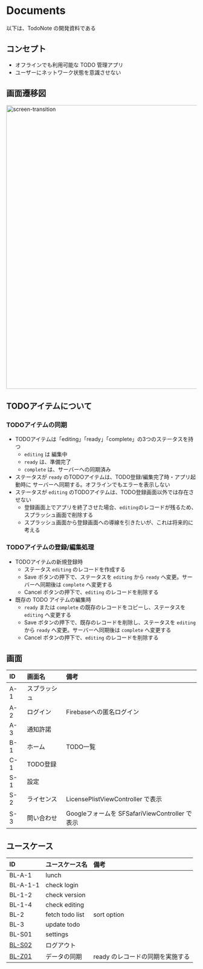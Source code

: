 # Documents

以下は、TodoNote の開発資料である

## コンセプト

* オフラインでも利用可能な TODO 管理アプリ
* ユーザーにネットワーク状態を意識させない

## 画面遷移図

<img width="749" alt="screen-transition" src="https://github.com/CH3COOH/todonote-ios/assets/137952/dbdc0ac1-96f2-4873-ade5-7f9c9cbc7da1">

## TODOアイテムについて

### TODOアイテムの同期

* TODOアイテムは「editing」「ready」「complete」の3つのステータスを持つ
    * `editing` は 編集中
    * `ready` は、準備完了
    * `complete` は、サーバーへの同期済み
* ステータスが `ready` のTODOアイテムは、TODO登録/編集完了時・アプリ起動時に サーバーへ同期する。オフラインでもエラーを表示しない
* ステータスが `editing` のTODOアイテムは、TODO登録画面以外では存在させない
    * 登録画面上でアプリを終了させた場合、`editing`のレコードが残るため、スプラッシュ画面で削除する
    * スプラッシュ画面から登録画面への導線を引きたいが、これは将来的に考える

### TODOアイテムの登録/編集処理

* TODOアイテムの新規登録時
    * ステータス `editing` のレコードを作成する
    * Save ボタンの押下で、ステータスを `editing` から `ready` へ変更。サーバーへ同期後は `complete` へ変更する
    * Cancel ボタンの押下で、`editing` のレコードを削除する
* 既存の TODO アイテムの編集時
    * `ready` または `complete` の既存のレコードをコピーし、ステータスを `editing` へ変更する
    * Save ボタンの押下で、既存のレコードを削除し、ステータスを `editing` から `ready` へ変更。サーバーへ同期後は `complete` へ変更する
    * Cancel ボタンの押下で、`editing` のレコードを削除する

## 画面

| ID   | 画面名 | 備考 |
|:-----|:-----|:-----|
| A-1  | スプラッシュ | |
| A-2  | ログイン  | Firebaseへの匿名ログイン |
| A-3  | 通知許諾  | |
| B-1  | ホーム    | TODO一覧 |
| C-1  | TODO登録  | |
| S-1  | 設定  | |
| S-2  | ライセンス  | LicensePlistViewController で表示 |
| S-3  | 問い合わせ  | Googleフォームを SFSafariViewController で表示 |

## ユースケース

| ID   | ユースケース名 | 備考 |
|:-----|:-----|:-----|
| BL-A-1  | lunch  | |
| BL-A-1-1  | check login  | |
| BL-1-2  | check version | |
| BL-1-4  | check editing  | |
| BL-2  | fetch todo list  | sort option |
| BL-3  | update todo  | |
| BL-S01  | settings  | |
| [BL-S02](./BL-S02.md)  | ログアウト  | |
| [BL-Z01](./BL-Z01.md)  | データの同期 | ready のレコードの同期を実施する |
